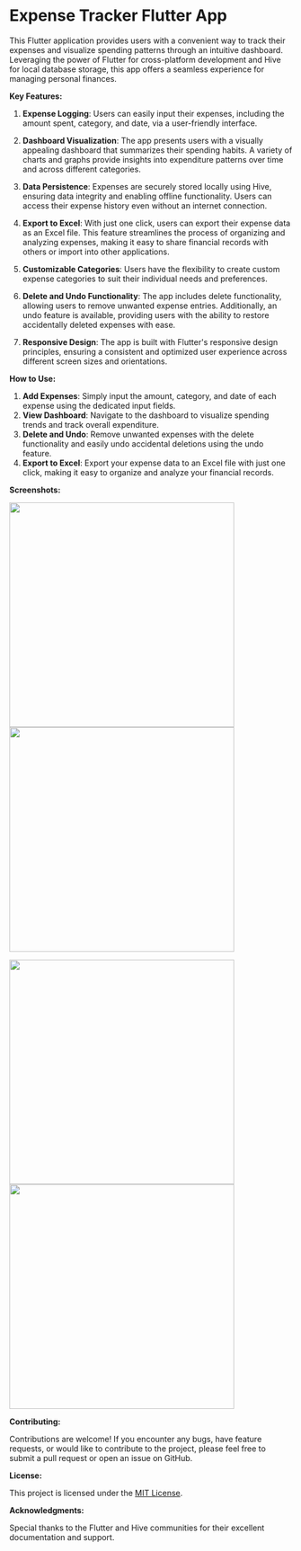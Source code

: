 # Expense Tracker Flutter App

This Flutter application provides users with a convenient way to track their expenses and visualize spending patterns through an intuitive dashboard. Leveraging the power of Flutter for cross-platform development and Hive for local database storage, this app offers a seamless experience for managing personal finances.

**Key Features:**

1. **Expense Logging**: Users can easily input their expenses, including the amount spent, category, and date, via a user-friendly interface.

2. **Dashboard Visualization**: The app presents users with a visually appealing dashboard that summarizes their spending habits. A variety of charts and graphs provide insights into expenditure patterns over time and across different categories.

3. **Data Persistence**: Expenses are securely stored locally using Hive, ensuring data integrity and enabling offline functionality. Users can access their expense history even without an internet connection.

4. **Export to Excel**: With just one click, users can export their expense data as an Excel file. This feature streamlines the process of organizing and analyzing expenses, making it easy to share financial records with others or import into other applications.

5. **Customizable Categories**: Users have the flexibility to create custom expense categories to suit their individual needs and preferences.

6. **Delete and Undo Functionality**: The app includes delete functionality, allowing users to remove unwanted expense entries. Additionally, an undo feature is available, providing users with the ability to restore accidentally deleted expenses with ease.

7. **Responsive Design**: The app is built with Flutter's responsive design principles, ensuring a consistent and optimized user experience across different screen sizes and orientations.

**How to Use:**

1. **Add Expenses**: Simply input the amount, category, and date of each expense using the dedicated input fields.
2. **View Dashboard**: Navigate to the dashboard to visualize spending trends and track overall expenditure.
3. **Delete and Undo**: Remove unwanted expenses with the delete functionality and easily undo accidental deletions using the undo feature.
4. **Export to Excel**: Export your expense data to an Excel file with just one click, making it easy to organize and analyze your financial records.


**Screenshots:**

<!-- Row 1 -->
<p float="left">
  <img src="https://github.com/Syed-Abdullah-G/expense_tracker_app/blob/main/WhatsApp%20Image%202024-05-13%20at%208.38.47%20PM.jpeg?raw=true" width="400" />
  <img src="https://github.com/Syed-Abdullah-G/expense_tracker_app/blob/main/WhatsApp%20Image%202024-05-13%20at%208.38.48%20PM(1).jpeg?raw=true" width="400" />
</p>
<!-- Row 2 -->
<p float="left">
  <img src="https://github.com/Syed-Abdullah-G/expense_tracker_app/blob/main/WhatsApp%20Image%202024-05-13%20at%208.38.49%20PM(1).jpeg?raw=true" width="400" />
  <img src="https://github.com/Syed-Abdullah-G/expense_tracker_app/blob/main/WhatsApp%20Image%202024-05-13%20at%208.38.49%20PM.jpeg?raw=true" width="400" />
</p>

**Contributing:**

Contributions are welcome! If you encounter any bugs, have feature requests, or would like to contribute to the project, please feel free to submit a pull request or open an issue on GitHub.

**License:**

This project is licensed under the [MIT License](link-to-license-file).

**Acknowledgments:**

Special thanks to the Flutter and Hive communities for their excellent documentation and support.
